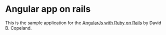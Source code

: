 # Angular app on rails

This is the sample application for the [AngularJs with Ruby on Rails](http://angular-rails.com/index.html)
by David B. Copeland.
